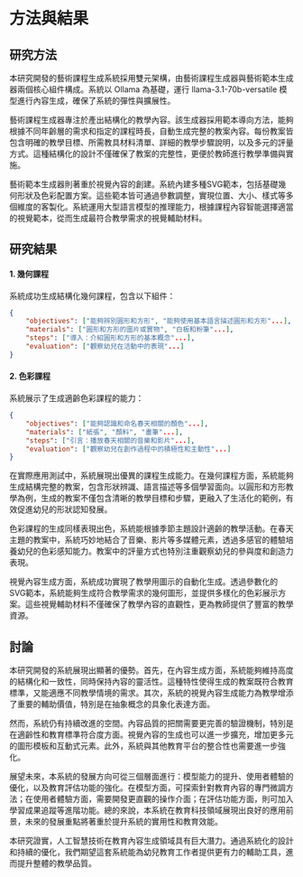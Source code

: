 # 方法與結果

## 研究方法

本研究開發的藝術課程生成系統採用雙元架構，由藝術課程生成器與藝術範本生成器兩個核心組件構成。系統以 Ollama 為基礎，運行 llama-3.1-70b-versatile 模型進行內容生成，確保了系統的彈性與擴展性。

藝術課程生成器專注於產出結構化的教學內容。該生成器採用範本導向方法，能夠根據不同年齡層的需求和指定的課程時長，自動生成完整的教案內容。每份教案皆包含明確的教學目標、所需教具材料清單、詳細的教學步驟說明，以及多元的評量方式。這種結構化的設計不僅確保了教案的完整性，更便於教師進行教學準備與實施。

藝術範本生成器則著重於視覺內容的創建。系統內建多種SVG範本，包括基礎幾何形狀及色彩配置方案。這些範本皆可通過參數調整，實現位置、大小、樣式等多個維度的客製化。系統運用大型語言模型的推理能力，根據課程內容智能選擇適當的視覺範本，從而生成最符合教學需求的視覺輔助材料。

## 研究結果

#### 1. 幾何課程

系統成功生成結構化幾何課程，包含以下組件：

```json
{
    "objectives": ["能夠辨別圓形和方形", "能夠使用基本語言描述圓形和方形"...],
    "materials": ["圓形和方形的圖片或實物", "白板和粉筆"...],
    "steps": ["導入：介紹圓形和方形的基本概念"...],
    "evaluation": ["觀察幼兒在活動中的表現"...]
}
```

#### 2. 色彩課程

系統展示了生成適齡色彩課程的能力：

```json
{
    "objectives": ["能夠認識和命名春天相關的顏色"...],
    "materials": ["紙張", "顏料", "畫筆"...],
    "steps": ["引言：播放春天相關的音樂和影片"...],
    "evaluation": ["觀察幼兒在創作過程中的積極性和主動性"...]
}
```

在實際應用測試中，系統展現出優異的課程生成能力。在幾何課程方面，系統能夠生成結構完整的教案，包含形狀辨識、語言描述等多個學習面向。以圓形和方形教學為例，生成的教案不僅包含清晰的教學目標和步驟，更融入了生活化的範例，有效促進幼兒的形狀認知發展。

色彩課程的生成同樣表現出色，系統能根據季節主題設計適齡的教學活動。在春天主題的教案中，系統巧妙地結合了音樂、影片等多媒體元素，透過多感官的體驗培養幼兒的色彩感知能力。教案中的評量方式也特別注重觀察幼兒的參與度和創造力表現。

視覺內容生成方面，系統成功實現了教學用圖示的自動化生成。透過參數化的SVG範本，系統能夠生成符合教學需求的幾何圖形，並提供多樣化的色彩展示方案。這些視覺輔助材料不僅確保了教學內容的直觀性，更為教師提供了豐富的教學資源。

## 討論

本研究開發的系統展現出顯著的優勢。首先，在內容生成方面，系統能夠維持高度的結構化和一致性，同時保持內容的靈活性。這種特性使得生成的教案既符合教育標準，又能適應不同教學情境的需求。其次，系統的視覺內容生成能力為教學增添了重要的輔助價值，特別是在抽象概念的具象化表達方面。

然而，系統仍有持續改進的空間。內容品質的把關需要更完善的驗證機制，特別是在適齡性和教育標準符合度方面。視覺內容的生成也可以進一步擴充，增加更多元的圖形模板和互動式元素。此外，系統與其他教育平台的整合性也需要進一步強化。

展望未來，本系統的發展方向可從三個層面進行：模型能力的提升、使用者體驗的優化，以及教育評估功能的強化。在模型方面，可探索針對教育內容的專門微調方法；在使用者體驗方面，需要開發更直觀的操作介面；在評估功能方面，則可加入學習成果追蹤等進階功能。總的來說，本系統在教育科技領域展現出良好的應用前景，未來的發展重點將著重於提升系統的實用性和教育效能。

本研究證實，人工智慧技術在教育內容生成領域具有巨大潛力。通過系統化的設計和持續的優化，我們期望這套系統能為幼兒教育工作者提供更有力的輔助工具，進而提升整體的教學品質。
